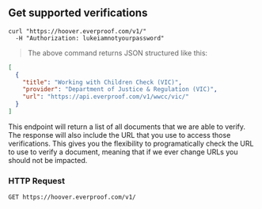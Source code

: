 ## Get supported verifications

```shell
curl "https://hoover.everproof.com/v1/"
  -H "Authorization: lukeiamnotyourpassword"
```

> The above command returns JSON structured like this:

```json
[
  {
    "title": "Working with Children Check (VIC)",
    "provider": "Department of Justice & Regulation (VIC)",
    "url": "https://api.everproof.com/v1/wwcc/vic/"
  }
]
```

This endpoint will return a list of all documents that we are able to verify. The response will also include the URL that you use to access those verifications. This gives you the flexibility to programatically check the URL to use to verify a document, meaning that if we ever change URLs you should not be impacted.

### HTTP Request

`GET https://hoover.everproof.com/v1/`